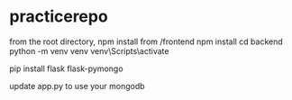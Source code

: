 # practicerepo


from the root directory, npm install
from /frontend npm install
cd backend 
python -m venv venv
venv\Scripts\activate

pip install flask flask-pymongo

update app.py to use your mongodb 